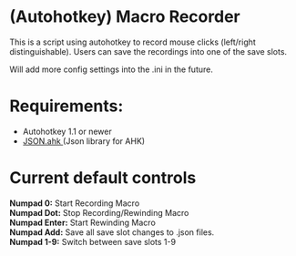 # (Autohotkey) Macro Recorder
<p> This is a script using autohotkey to record mouse clicks (left/right distinguishable).
Users can save the recordings into one of the save slots.

Will add more config settings into the .ini in the future.
</p>

# Requirements:
<ul>
  <li>Autohotkey 1.1 or newer</li>
  <li><a href="https://github.com/cocobelgica/AutoHotkey-JSON">JSON.ahk </a> (Json library for AHK)</li>
</ul>

# Current default controls
<div>
  <strong>Numpad 0:</strong> Start Recording Macro <br>
  <strong>Numpad Dot:</strong> Stop Recording/Rewinding Macro  <br>
  <strong>Numpad Enter:</strong> Start Rewinding Macro <br>
  <strong>Numpad Add:</strong> Save all save slot changes to .json files. <br>
  <strong>Numpad 1-9:</strong> Switch between save slots 1-9 <br>
</div>
